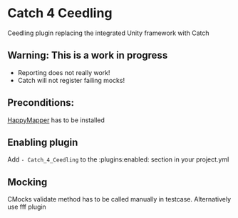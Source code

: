 # Catch 4 Ceedling
Ceedling plugin replacing the integrated Unity framework with Catch

## Warning: This is a work in progress
* Reporting does not really work!
* Catch will not register failing mocks!

## Preconditions:
[HappyMapper](https://github.com/dam5s/happymapper) has to be installed

## Enabling plugin
Add `- Catch_4_Ceedling` to the :plugins:enabled: section in your project.yml

## Mocking
CMocks validate method has to be called manually in testcase.
Alternatively use fff plugin

